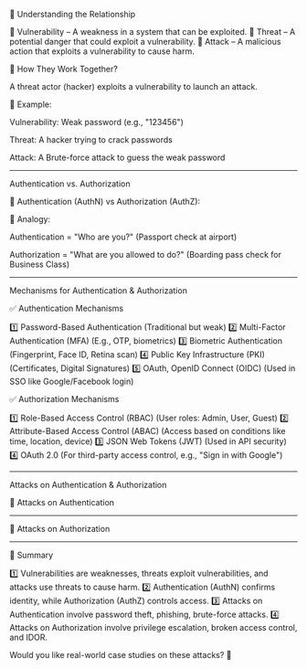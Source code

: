 

🔹 Understanding the Relationship

🔹 Vulnerability – A weakness in a system that can be exploited.
🔹 Threat – A potential danger that could exploit a vulnerability.
🔹 Attack – A malicious action that exploits a vulnerability to cause harm.

🔗 How They Work Together?

A threat actor (hacker) exploits a vulnerability to launch an attack.

📌 Example:

Vulnerability: Weak password (e.g., "123456")

Threat: A hacker trying to crack passwords

Attack: A Brute-force attack to guess the weak password



---

Authentication vs. Authorization

🔹 Authentication (AuthN) vs Authorization (AuthZ):

📌 Analogy:

Authentication = "Who are you?" (Passport check at airport)

Authorization = "What are you allowed to do?" (Boarding pass check for Business Class)



---

Mechanisms for Authentication & Authorization

✅ Authentication Mechanisms

1️⃣ Password-Based Authentication (Traditional but weak)
2️⃣ Multi-Factor Authentication (MFA) (E.g., OTP, biometrics)
3️⃣ Biometric Authentication (Fingerprint, Face ID, Retina scan)
4️⃣ Public Key Infrastructure (PKI) (Certificates, Digital Signatures)
5️⃣ OAuth, OpenID Connect (OIDC) (Used in SSO like Google/Facebook login)

✅ Authorization Mechanisms

1️⃣ Role-Based Access Control (RBAC) (User roles: Admin, User, Guest)
2️⃣ Attribute-Based Access Control (ABAC) (Access based on conditions like time, location, device)
3️⃣ JSON Web Tokens (JWT) (Used in API security)
4️⃣ OAuth 2.0 (For third-party access control, e.g., "Sign in with Google")


---

Attacks on Authentication & Authorization

🔹 Attacks on Authentication


---

🔹 Attacks on Authorization


---

🔹 Summary

1️⃣ Vulnerabilities are weaknesses, threats exploit vulnerabilities, and attacks use threats to cause harm.
2️⃣ Authentication (AuthN) confirms identity, while Authorization (AuthZ) controls access.
3️⃣ Attacks on Authentication involve password theft, phishing, brute-force attacks.
4️⃣ Attacks on Authorization involve privilege escalation, broken access control, and IDOR.

Would you like real-world case studies on these attacks? 🚀

